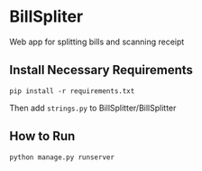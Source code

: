 # BillSpliter
Web app for splitting bills and scanning receipt

## Install Necessary Requirements
```
pip install -r requirements.txt
```
Then add `strings.py` to BillSplitter/BillSplitter
## How to Run
```
python manage.py runserver
```
